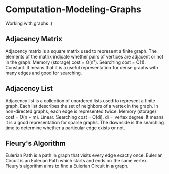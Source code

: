 # Computation-Modeling-Graphs
Working with graphs :)

  <h2> Adjacency Matrix </h2>
    Adjacency matrix is a square matrix used to represent a finite graph. The elements of the matrix indicate whether pairs of vertices are adjacent or not in the graph. 
    Memory (storage) cost = O(n²).
    Searching cost = O(1). Constant.
    It means that it is a useful representation for dense graphs with many edges and good for searching.
    
  <h2> Adjacency List </h2>
    Adjacency list is a collection of unordered lists used to represent a finite graph. Each list describes the set of neighbors of a vertex in the graph. In non-directed graphs, each edge is represented twice.
    Memory (storage) cost = O(n + m). Linear.
    Searching cost = O(di). di = vertex degree.
    It means it is a good representation for sparse graphs. The downside is the searching time to determine whether a particular edge exists or not.
    
  <h2> Fleury's Algorithm </h2>
    Eulerian Path is a path in graph that visits every edge exactly once. Eulerian Circuit is an Eulerian Path which starts and ends on the same vertex. Fleury's algorithm aims to find a Eulerian Circuit in a graph.
    

